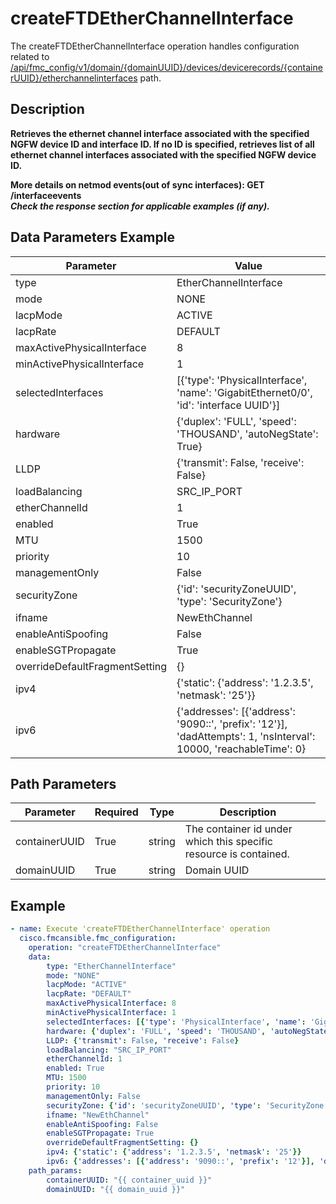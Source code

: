 # createFTDEtherChannelInterface

The createFTDEtherChannelInterface operation handles configuration related to [/api/fmc_config/v1/domain/{domainUUID}/devices/devicerecords/{containerUUID}/etherchannelinterfaces](/paths//api/fmc_config/v1/domain/{domain_uuid}/devices/devicerecords/{container_uuid}/etherchannelinterfaces.md) path.&nbsp;
## Description
**Retrieves the ethernet channel interface associated with the specified NGFW device ID and interface ID. If no ID is specified, retrieves list of all ethernet channel interfaces associated with the specified NGFW device ID. <div class="alert alert-warning">More details on netmod events(out of sync interfaces):<b> GET /interfaceevents</b></div> _Check the response section for applicable examples (if any)._**

## Data Parameters Example
| Parameter | Value |
| --------- | -------- |
| type | EtherChannelInterface |
| mode | NONE |
| lacpMode | ACTIVE |
| lacpRate | DEFAULT |
| maxActivePhysicalInterface | 8 |
| minActivePhysicalInterface | 1 |
| selectedInterfaces | [{'type': 'PhysicalInterface', 'name': 'GigabitEthernet0/0', 'id': 'interface UUID'}] |
| hardware | {'duplex': 'FULL', 'speed': 'THOUSAND', 'autoNegState': True} |
| LLDP | {'transmit': False, 'receive': False} |
| loadBalancing | SRC_IP_PORT |
| etherChannelId | 1 |
| enabled | True |
| MTU | 1500 |
| priority | 10 |
| managementOnly | False |
| securityZone | {'id': 'securityZoneUUID', 'type': 'SecurityZone'} |
| ifname | NewEthChannel |
| enableAntiSpoofing | False |
| enableSGTPropagate | True |
| overrideDefaultFragmentSetting | {} |
| ipv4 | {'static': {'address': '1.2.3.5', 'netmask': '25'}} |
| ipv6 | {'addresses': [{'address': '9090::', 'prefix': '12'}], 'dadAttempts': 1, 'nsInterval': 10000, 'reachableTime': 0} |

## Path Parameters
| Parameter | Required | Type | Description |
| --------- | -------- | ---- | ----------- |
| containerUUID | True | string <td colspan=3> The container id under which this specific resource is contained. |
| domainUUID | True | string <td colspan=3> Domain UUID |

## Example
```yaml
- name: Execute 'createFTDEtherChannelInterface' operation
  cisco.fmcansible.fmc_configuration:
    operation: "createFTDEtherChannelInterface"
    data:
        type: "EtherChannelInterface"
        mode: "NONE"
        lacpMode: "ACTIVE"
        lacpRate: "DEFAULT"
        maxActivePhysicalInterface: 8
        minActivePhysicalInterface: 1
        selectedInterfaces: [{'type': 'PhysicalInterface', 'name': 'GigabitEthernet0/0', 'id': 'interface UUID'}]
        hardware: {'duplex': 'FULL', 'speed': 'THOUSAND', 'autoNegState': True}
        LLDP: {'transmit': False, 'receive': False}
        loadBalancing: "SRC_IP_PORT"
        etherChannelId: 1
        enabled: True
        MTU: 1500
        priority: 10
        managementOnly: False
        securityZone: {'id': 'securityZoneUUID', 'type': 'SecurityZone'}
        ifname: "NewEthChannel"
        enableAntiSpoofing: False
        enableSGTPropagate: True
        overrideDefaultFragmentSetting: {}
        ipv4: {'static': {'address': '1.2.3.5', 'netmask': '25'}}
        ipv6: {'addresses': [{'address': '9090::', 'prefix': '12'}], 'dadAttempts': 1, 'nsInterval': 10000, 'reachableTime': 0}
    path_params:
        containerUUID: "{{ container_uuid }}"
        domainUUID: "{{ domain_uuid }}"

```